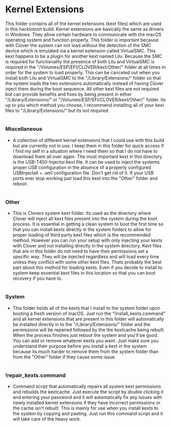 # Kernel Extensions

This folder contains all of the kernel extensions (kext files) which are used in this hackintosh build. Kernel extensions are basically the same as drivers in Windows. They allow certain hardware to communicate with the macOS operating system and function properly. This folder is important because with Clover the system can not load without the detection of the SMC device which is emulated via a kernel extension called VirtualSMC. This kext happens to be a plugin for another kext named Lilu. Because the SMC is required for functionality the presence of both Lilu and VirtualSMC is required in the "/Volumes/ESP/EFI/CLOVER/kext/Other/" folder at all times in order for the system to load properly. This can be canceled out when you install both Lilu and VirtualSMC to the "/Library/Extensions/" folder so that the system loads the two extensions automatically instead of having Clover inject them during the boot sequence. All other kext files are not required but can provide benefits and fixes by being present in either "/Library/Extensions/" or "/Volumes/ESP/EFI/CLOVER/kext/Other/" folder. Its up to you which method you choose, I recommend installing all of your kext files to "/Library/Extensions/" but its not required.

#

### Miscellaneous

- A collection of different kernel extensions that I could use with this build but are currently not in use. I keep them in this folder for quick access if I find my self in a situation where I need them so that I do not have to download them all over again. The most important kext in this directory is the USB-T450-Injector.kext file. It can be used to inject the systems proper USB configuration in the absence of a properly configured USBInjectall + .aml configuration file. Don't get rid of it. If your USB ports ever stop working just load this kext into the "Other" folder and reboot.

#

### Other

- This is Clovers system kext folder. Its used as the directory where Clover will inject all kext files present into the system during the boot process. It is essential in getting a clean system to boot the first time so that you can install kexts directly in the system folders to allow for proper loading of third party kext files which is the recommended method. However you can run your setup with only injecting your kexts with Clover and not installing directly in the system directory. Kext files that are in this folder do not need to have their permissions set a specific way. They will be injected regardless and will load every time unless they conflict with some other kext files. Thats probably the best part about this method for loading kexts. Even if you decide to install to system keep essential kext files in this location so that you can boot recovery if you have to.

#

### System

- This folder holds all of the kexts that I install to the system folder upon booting a fresh version of macOS. Just run the "!install_kexts.command" and all kernel extensions that are present in this folder will automatically be installed directly in to the "/Library/Extensions/" folder and the permissions will be repaired followed by the the kextcache being rebuilt. When the process finishes just reboot the system and you'll be good. You can add or remove whatever kexts you want. Just make sure you understand their purpose before you install a kext in the system because its much harder to remove them from the system folder than from the "Other" folder if they cause some issue.

#

### !repair_kexts.command

- Command script that automatically repairs all system kext permissions and rebuilds the kextcache. Just execute the script by double clicking it and entering your password and it will automatically fix any issues with newly installed kernel extensions if they have incorrect permissions or the cache isn't rebuilt. This is mainly for use when you install kexts to the system by copying and pasting. Just run this command script and it will take care of the heavy work.  